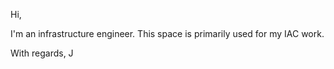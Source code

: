Hi, 

I'm an infrastructure engineer. This space is primarily used for my IAC work.

With regards,
J
